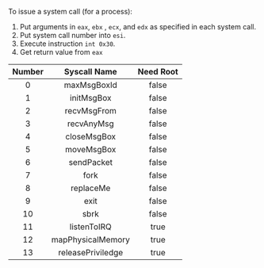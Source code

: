 To issue a system call (for a process):
  1. Put arguments in `eax`, `ebx` , `ecx`, and `edx` as specified in each system call.
  2. Put system call number into `esi`.
  3. Execute instruction `int 0x30`.
  4. Get return value from `eax`

|Number|Syscall Name|Need Root|
|:-:|:-:|:-:|
|0|maxMsgBoxId|false|
|1|initMsgBox|false|
|2|recvMsgFrom|false|
|3|recvAnyMsg|false|
|4|closeMsgBox|false|
|5|moveMsgBox|false|
|6|sendPacket|false|
|7|fork|false|
|8|replaceMe|false|
|9|exit|false|
|10|sbrk|false|
|11|listenToIRQ|true|
|12|mapPhysicalMemory|true|
|13|releasePriviledge|true|
